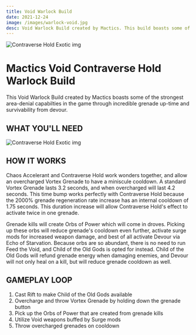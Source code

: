 ```yaml
---
title: Void Warlock Build
date: 2021-12-24
image: /images/warlock-void.jpg
desc: Void Warlock Build created by Mactics. This build boasts some of the strongest area-denial capabilties in the game.
---
```


![Contraverse Hold Exotic img](/images/Contraverse-Hold.jpeg "Contraverse Hold D2")

# Mactics Void Contraverse Hold Warlock Build

This Void Warlock Build created by Mactics boasts some of the strongest area-denial capabilties in the game through incredible grenade up-time and survivability from devour.

## WHAT YOU'LL NEED

![Contraverse Hold Exotic img](/images/voidwaler-build.png "Contraverse Hold D2")

## HOW IT WORKS

Chaos Accelerant and Contraverse Hold work wonders together, and allow an overcharged Vortex Grenade to have a miniscule cooldown. A standard Vortex Grenade lasts 3.2 seconds, and when overcharged will last 4.2 seconds. This time bump works perfectly with Contraverse Hold because the 2000% grenade regeneration rate increase has an internal cooldown of 1.75 seconds. This duration increase will allow Contraverse Hold's effect to activate twice in one grenade.

Grenade kills will create Orbs of Power which will come in droves. Picking up these orbs will reduce grenade's cooldown even further, activate surge mods for increased weapon damage, and best of all activate Devour via Echo of Starvation. Because orbs are so abundant, there is no need to run Feed the Void, and Child of the Old Gods is opted for instead. Child of the Old Gods will refund grenade energy when damaging enemies, and Devour will not only heal on a kill, but will reduce grenade cooldown as well.

## GAMEPLAY LOOP

1. Cast Rift to make Child of the Old Gods available
2. Overcharge and throw Vortex Grenade by holding down the grenade button
3. Pick up the Orbs of Power that are created from grenade kills
4. Utilize Void weapons buffed by Surge mods
5. Throw overcharged grenades on cooldown
